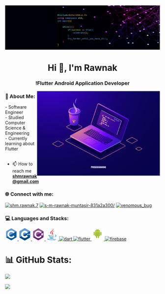 ![MasterHead](https://github.com/Rawnak003/Rawnak003/blob/main/banner.jpg?raw=true)
<h1 align="center">Hi 👋, I'm Rawnak</h1>
<h3 align="center">!Flutter Android Application Developer</h3>
<img align="right" width="400" height="275" src="https://github.com/Rawnak003/Rawnak003/blob/main/971.jpg?ra=true">

<h3 align="left">💫 About Me:</h3>
- Software Engineer<br>- Studied Computer Science & Engineering<br>- Currently learning about Flutter<br><br>

- 📫 How to reach me **shmrawnak@gmail.com**

<h3 align="left">🌐 Connect with me:</h3>
<p align="left">
<a href="https://fb.com/shm.rawnak.7" target="blank"><img align="center" src="https://raw.githubusercontent.com/rahuldkjain/github-profile-readme-generator/master/src/images/icons/Social/facebook.svg" alt="shm.rawnak.7" height="30" width="40" /></a>
<a href="https://linkedin.com/in/s-m-rawnak-muntasir-831a2a300/" target="blank"><img align="center" src="https://raw.githubusercontent.com/rahuldkjain/github-profile-readme-generator/master/src/images/icons/Social/linked-in-alt.svg" alt="s-m-rawnak-muntasir-831a2a300/" height="30" width="40" /></a>
<a href="https://codeforces.com/profile/venomous_bug" target="blank"><img align="center" src="https://raw.githubusercontent.com/rahuldkjain/github-profile-readme-generator/master/src/images/icons/Social/codeforces.svg" alt="venomous_bug" height="30" width="40" /></a>
</p>

<h3 align="left">💻 Languages and Stacks:</h3>
<p align="left"> <a href="https://www.cprogramming.com/" target="_blank" rel="noreferrer"> <img src="https://raw.githubusercontent.com/devicons/devicon/master/icons/c/c-original.svg" alt="c" width="40" height="40"/> </a> <a href="https://www.w3schools.com/cpp/" target="_blank" rel="noreferrer"> <img src="https://raw.githubusercontent.com/devicons/devicon/master/icons/cplusplus/cplusplus-original.svg" alt="cplusplus" width="40" height="40"/> </a> <a href="https://www.w3schools.com/cs/" target="_blank" rel="noreferrer"> <img src="https://raw.githubusercontent.com/devicons/devicon/master/icons/csharp/csharp-original.svg" alt="csharp" width="40" height="40"/> </a> <a href="https://www.java.com" target="_blank" rel="noreferrer"> <img src="https://raw.githubusercontent.com/devicons/devicon/master/icons/java/java-original.svg" alt="java" width="40" height="40"/> </a> <a href="https://dart.dev" target="_blank" rel="noreferrer"> <img src="https://www.vectorlogo.zone/logos/dartlang/dartlang-icon.svg" alt="dart" width="40" height="40"/> </a> <a href="https://flutter.dev" target="_blank" rel="noreferrer"> <img src="https://www.vectorlogo.zone/logos/flutterio/flutterio-icon.svg" alt="flutter" width="40" height="40"/> </a> <a href="https://developer.android.com" target="_blank" rel="noreferrer"> <img src="https://raw.githubusercontent.com/devicons/devicon/master/icons/android/android-original-wordmark.svg" alt="android" width="40" height="40"/> </a> <a href="https://firebase.google.com/" target="_blank" rel="noreferrer"> <img src="https://www.vectorlogo.zone/logos/firebase/firebase-icon.svg" alt="firebase" width="40" height="40"/> </a> </p>

# 📊 GitHub Stats:
![](https://github-readme-stats.vercel.app/api?username=Rawnak003&theme=radical&hide_border=true&include_all_commits=true&count_private=true)

![](https://github-readme-stats.vercel.app/api/top-langs/?username=Rawnak003&theme=radical&hide_border=true&include_all_commits=true&count_private=true&layout=compact) 


